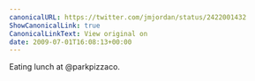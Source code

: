 ```yaml
---
canonicalURL: https://twitter.com/jmjordan/status/2422001432
ShowCanonicalLink: true
CanonicalLinkText: View original on
date: 2009-07-01T16:08:13+00:00
---
```

Eating lunch at @parkpizzaco.